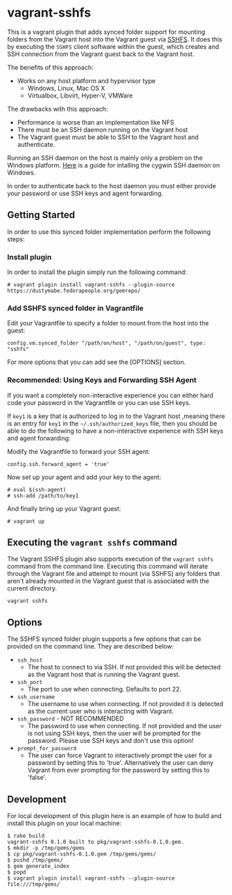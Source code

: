 # vagrant-sshfs

This is a vagrant plugin that adds synced folder support for mounting
folders from the Vagrant host into the Vagrant guest via
[SSHFS](https://github.com/libfuse/sshfs). It does this by executing
the `SSHFS` client software within the guest, which creates and SSH
connection from the Vagrant guest back to the Vagrant host. 

The benefits of this approach:
- Works on any host platform and hypervisor type
    - Windows, Linux, Mac OS X
    - Virtualbox, Libvirt, Hyper-V, VMWare

The drawbacks with this approach:
- Performance is worse than an implementation like NFS
- There must be an SSH daemon running on the Vagrant host 
- The Vagrant guest must be able to SSH to the Vagrant host and authenticate.

Running an SSH daemon on the host is mainly only a problem on the
Windows platform. [Here](http://docs.oracle.com/cd/E24628_01/install.121/e22624/preinstall_req_cygwin_ssh.htm#EMBSC150) 
is a guide for intalling the cygwin SSH daemon on Windows.

In order to authenticate back to the host daemon you must either
provide your password or use SSH keys and agent forwarding.

## Getting Started

In order to use this synced folder implementation perform the
following steps:

### Install plugin

In order to install the plugin simply run the following command:

```
# vagrant plugin install vagrant-sshfs --plugin-source https://dustymabe.fedorapeople.org/gemrepo/
```

### Add SSHFS synced folder in Vagrantfile

Edit your Vagrantfile to specify a folder to mount from the host into
the guest:

```
config.vm.synced_folder "/path/on/host", "/path/on/guest", type: "sshfs"
```

For more options that you can add see the [OPTIONS] section.

### Recommended: Using Keys and Forwarding SSH Agent


If you want a completely non-interactive experience you can either
hard code your password in the Vagrantfile or you can use SSH keys.

If `key1` is a key that is authorized to log in to the Vagrant host
,meaning there is an entry for `key1` in the `~/.ssh/authorized_keys` 
file, then you should be able to do the following to have a
non-interactive experience with SSH keys and agent forwarding:

Modify the Vagrantfile to forward your SSH agent:

```
config.ssh.forward_agent = 'true'
```

Now set up your agent and add your key to the agent:

```
# eval $(ssh-agent)
# ssh-add /path/to/key1
```

And finally bring up your Vagrant guest:

```
# vagrant up
```

## Executing the `vagrant sshfs` command

The Vagrant SSHFS plugin also supports execution of the `vagrant sshfs`
command from the command line. Executing this command will
iterate through the Vagrant file and attempt to mount (via SSHFS) any
folders that aren't already mounted in the Vagrant guest that is
associated with the current directory.

```
vagrant sshfs
```

## Options

The SSHFS synced folder plugin supports a few options that can be
provided on the command line. They are described below:

- `ssh_host`
    - The host to connect to via SSH. If not provided this will be 
      detected as the Vagrant host that is running the Vagrant guest.
- `ssh_port`
    - The port to use when connecting. Defaults to port 22.
- `ssh_username` 
    - The username to use when connecting. If not provided it is
    detected as the current user who is interacting with Vagrant.
- `ssh_password` - NOT RECOMMENDED
    - The password to use when connecting. If not provided and the
      user is not using SSH keys, then the user will be prompted for
      the password. Please use SSH keys and don't use this option!
- `prompt_for_password`
    - The user can force Vagrant to interactively prompt the user for
      a password by setting this to 'true'. Alternatively the user can
      deny Vagrant from ever prompting for the password by setting
      this to 'false'.

## Development

For local development of this plugin here is an example of how to build 
and install this plugin on your local machine:

```
$ rake build
vagrant-sshfs 0.1.0 built to pkg/vagrant-sshfs-0.1.0.gem.
$ mkdir -p /tmp/gems/gems
$ cp pkg/vagrant-sshfs-0.1.0.gem /tmp/gems/gems/                                                                                                          
$ pushd /tmp/gems/
$ gem generate_index
$ popd
$ vagrant plugin install vagrant-sshfs --plugin-source file:///tmp/gems/
```
